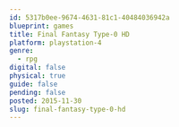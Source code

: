 ```yaml
---
id: 5317b0ee-9674-4631-81c1-40484036942a
blueprint: games
title: Final Fantasy Type-0 HD
platform: playstation-4
genre:
  - rpg
digital: false
physical: true
guide: false
pending: false
posted: 2015-11-30
slug: final-fantasy-type-0-hd
---
```

